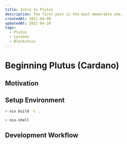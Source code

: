 ```yaml
---
title: Intro to Plutus
description: The first post is the most memorable one.
createdAt: 2021-04-09
updatedAt: 2021-04-10
tags:
  - Plutus
  - Cardano
  - Blockchain
---
```


# Beginning Plutus (Cardano)

## Motivation


## Setup Environment

```sh
> nix build -t .

> nix-shell
```


## Development Workflow


